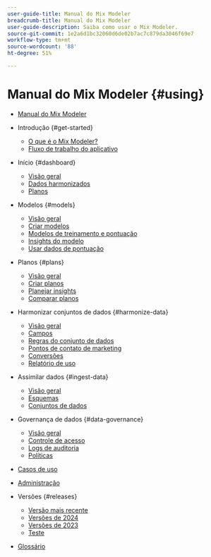 ```yaml
---
user-guide-title: Manual do Mix Modeler
breadcrumb-title: Manual do Mix Modeler
user-guide-description: Saiba como usar o Mix Modeler.
source-git-commit: 1e2a6d1bc32060d6de02b7ac7c879da3046f69e7
workflow-type: tm+mt
source-wordcount: '88'
ht-degree: 51%

---
```


# Manual do Mix Modeler {#using}

+ [Manual do Mix Modeler](/help/overview.md)

+ Introdução {#get-started}
   + [O que é o Mix Modeler?](/help/get-started/about.md)
   + [Fluxo de trabalho do aplicativo](/help/get-started/workflow.md)

+ Início {#dashboard}
   + [Visão geral](/help/dashboard/overview.md)
   + [Dados harmonizados](/help/dashboard/harmonized-data.md)
   + [Planos](/help/dashboard/plans.md)

+ Modelos {#models}
   + [Visão geral](/help/models/overview.md)
   + [Criar modelos](/help/models/build.md)
   + [Modelos de treinamento e pontuação](/help/models/train-score.md)
   + [Insights do modelo](/help/models/insights.md)
   + [Usar dados de pontuação](/help/models/scoring-data.md)

+ Planos {#plans}
   + [Visão geral](/help/plans/overview.md)
   + [Criar planos](/help/plans/build.md)
   + [Planejar insights](/help/plans/insights.md)
   + [Comparar planos](/help/plans/compare.md)

+ Harmonizar conjuntos de dados {#harmonize-data}
   + [Visão geral](/help/harmonize-data/overview.md)
   + [Campos](/help/harmonize-data/fields.md)
   + [Regras do conjunto de dados](/help/harmonize-data/dataset-rules.md)
   + [Pontos de contato de marketing](/help/harmonize-data/marketing-touchpoints.md)
   + [Conversões](/help/harmonize-data/conversions.md)
   + [Relatório de uso](/help/harmonize-data/usage-report.md)

+ Assimilar dados {#ingest-data}
   + [Visão geral](/help/ingest-data/overview.md)
   + [Esquemas](/help/ingest-data/schemas.md)
   + [Conjuntos de dados](/help/ingest-data/datasets.md)

+ Governança de dados {#data-governance}
   + [Visão geral](/help/data-governance/overview.md)
   + [Controle de acesso](/help/data-governance/access-controls.md)
   + [Logs de auditoria](/help/data-governance/audit-logs.md)
   + [Políticas](/help/data-governance/policies.md)

+ [Casos de uso](/help/main-guide/use-cases.md)

+ [Administração](/help/main-guide/administration.md)

+ Versões {#releases}
   + [Versão mais recente](/help/releases/latest.md)
   + [Versões de 2024](/help/releases/2024.md)
   + [Versões de 2023](/help/releases/2023.md)
   + [Teste](../releases/test.md)

+ [Glossário](/help/main-guide/glossary.md)
